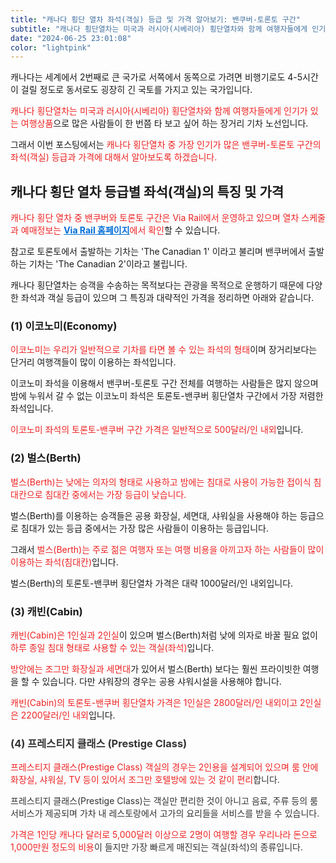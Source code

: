 ```yaml
---
title: "캐나다 횡단 열차 좌석(객실) 등급 및 가격 알아보기: 밴쿠버-토론토 구간"
subtitle: "캐나다 횡단열차는 미국과 러시아(시베리아) 횡단열차와 함께 여행자들에게 인기가 있는 여행상품으로 많은 사람들이 한 번쯤 타 보고 싶어 하는 장거리 기차 노선입니다. 캐나다 횡단열차 중 가장 인기가 많은 밴쿠버-토론토 구간의 좌석(객실) 등급과 가격에 대해서 설명하는 글입니다.."
date: "2024-06-25 23:01:08"
color: "lightpink"
---
```




<p>캐나다는 세계에서 2번째로 큰 국가로 서쪽에서 동쪽으로 가려면 비행기로도 4-5시간이 걸릴 정도로 동서로도 굉장히 긴 국토를 가지고 있는 국가입니다.</p>

<p><span style="color: #ee2323;">캐나다 횡단열차는 미국과 러시아(시베리아) 횡단열차와 함께 여행자들에게 인기가 있는 여행상품</span>으로 많은 사람들이 한 번쯤 타 보고 싶어 하는 장거리 기차 노선입니다.</p>

<p>그래서 이번 포스팅에서는<span style="color: #ee2323;"> 캐나다 횡단열차 중 가장 인기가 많은 밴쿠버-토론토 구간의 좌석(객실) 등급과 가격에 대해서 알아보도록 하겠습니다.</span></p>


<h2><b>캐나다 횡단 열차 등급별 좌석(객실)의 특징 및 가격</b></h2>
<p><span style="color: #ee2323;">캐나다 횡단 열차 중 밴쿠버와 토론토 구간은 Via Rail에서 운영하고 있으며 열차 스케줄과 예매정보는 <a class="linkBold" style="color:#006dd7" href="https://www.viarail.ca/en"><span style="color: #006dd7;"><b>Via Rail 홈페이지</b></span></a>에서 확인</span>할 수 있습니다.</p>

<p>참고로 토론토에서 출발하는 기차는 'The Canadian 1' 이라고 불리며 밴쿠버에서 출발하는 기차는 'The Canadian 2'이라고 불립니다.</p>

<p>캐나다 횡단열차는 승객을 수송하는 목적보다는 관광을 목적으로 운행하기 때문에 다양한 좌석과 객실 등급이 있으며 그 특징과 대략적인 가격을 정리하면 아래와 같습니다.</p>


<h3><b>(1) 이코노미(Economy)</b></h3>
<p><span style="color: #ee2323;">이코노미는 우리가 일반적으로 기차를 타면 볼 수 있는 좌석의 형태</span>이며 장거리보다는 단거리 여행객들이 많이 이용하는 좌석입니다.</p>

<p>이코노미 좌석을 이용해서 밴쿠버-토론토 구간 전체를 여행하는 사람들은 많지 않으며 밤에 누워서 갈 수 없는 이코노미 좌석은 토론토-밴쿠버 횡단열차 구간에서 가장 저렴한 좌석입니다.</p>

<p><span style="color: #ee2323;">이코노미 좌석의 토론토-밴쿠버 구간 가격은 일반적으로 500달러/인 내외</span>입니다.</p>

<h3><b>(2) 벌스(Berth)</b></h3>
<p><span style="color: #ee2323;"> 벌스(Berth)는 낮에는 의자의 형태로 사용하고 밤에는 침대로 사용이 가능한 접이식 침대칸으로 침대칸 중에서는 가장 등급이 낮습니다.</span></p>

<p>벌스(Berth)를 이용하는 승객들은 공용 화장실, 세면대, 샤워실을 사용해야 하는 등급으로 침대가 있는 등급 중에서는 가장 많은 사람들이 이용하는 등급입니다.</p>

<p>그래서 <span style="color: #ee2323;">벌스(Berth)는 주로 젊은 여행자 또는 여행 비용을 아끼고자 하는 사람들이 많이 이용하는 좌석(침대칸)</span>입니다.</p>

<p>벌스(Berth)의 토론토-밴쿠버 횡단열차 가격은 대략 1000달러/인 내외입니다.</p>

<h3><b>(3) 캐빈(Cabin)</b></h3>
<p><span style="color: #ee2323;"> 캐빈(Cabin)은 1인실과 2인실</span>이 있으며 벌스(Berth)처럼 낮에 의자로 바꿀 필요 없이 <span style="color: #ee2323;"> 하루 종일 침대 형태로 사용할 수 있는 객실(좌석)</span>입니다.</p>

<p><span style="color: #ee2323;">방안에는 조그만 화장실과 세면대</span>가 있어서 벌스(Berth) 보다는 훨씬 프라이빗한 여행을 할 수 있습니다. 다만 샤워장의 경우는 공용 샤워시설을 사용해야 합니다.</p>

<p><span style="color: #ee2323;">캐빈(Cabin)의 토론토-밴쿠버 횡단열차 가격은 1인실은 2800달러/인 내외이고 2인실은 2200달러/인 내외</span>입니다.</p>


<h3 style="color: #333333; " ><b>(4) 프레스티지 클래스 (Prestige Class)</b></h3>
<p style="color: #333333; " ><span style="color: #ee2323;">프레스티지 클래스(Prestige Class) 객실의 경우는 2인용을 설계되어 있으며 룸 안에 화장실, 샤워실, TV 등이 있어서 조그만 호텔방에 있는 것 같이 편리</span>합니다.</p>
<p style="color: #333333; " ></p>
<p style="color: #333333; " >프레스티지 클래스(Prestige Class)는 객실만 편리한 것이 아니고 음료, 주류 등의 룸서비스가 제공되며 가차 내 레스토랑에서 고가의 요리들을 서비스를 받을 수 있습니다.</p>
<p style="color: #333333; " ></p>
<p style="color: #333333; " ><span style="color: #ee2323;">가격은 1인당 캐나다 달러로 5,000달러 이상으로 2명이 여행할 경우 우리나라 돈으로 1,000만원 정도의 비용</span>이 들지만 가장 빠르게 매진되는 객실(좌석)의 종류입니다.</p>
